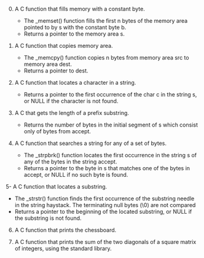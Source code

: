 0. A C function that fills memory with a constant byte.
   - The _memset() function fills the first n bytes of the memory area pointed to by s with the constant byte b.
   - Returns a pointer to the memory area s.

1. A C function that copies memory area.
   - The _memcpy() function copies n bytes from memory area src to memory area dest.
   - Returns a pointer to dest.

2. A C function that locates a character in a string.
   - Returns a pointer to the first occurrence of the char c in the string s, or NULL if the character is not found.

3. A C that gets the length of a prefix substring.
   - Returns the number of bytes in the initial segment of s which consist only of bytes from accept.

4. A C function that searches a string for any of a set of bytes.
   - The _strpbrk() function locates the first occurrence in the string s of any of the bytes in the string accept.
   - Returns a pointer to the byte in s that matches one of the bytes in accept, or NULL if no such byte is found.

5- A C function that locates a substring.
   - The _strstr() function finds the first occurrence of the substring needle in the string haystack. The terminating null bytes (\0) are not compared
   - Returns a pointer to the beginning of the located substring, or NULL if the substring is not found.

6. A C function that prints the chessboard.

7. A C function that prints the sum of the two diagonals of a square matrix of integers, using the standard library.
